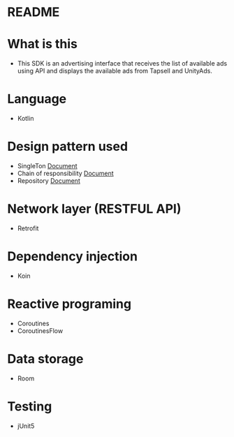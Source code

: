 # README #

# What is this #
* This SDK is an advertising interface that receives the list of available ads using API and displays the available ads from Tapsell and UnityAds.

# Language #
* Kotlin

# Design pattern used #
* SingleTon
[Document](https://medium.com/@pandey.vishal64/singleton-design-pattern-in-kotlin-2c6bcce5dc03)
* Chain of responsibility
[Document](https://medium.com/@catalinstefan/chain-of-responsibility-design-pattern-in-kotlin-b62f86be274f)
* Repository
[Document](https://medium.com/swlh/repository-pattern-in-android-c31d0268118c)

# Network layer (RESTFUL API) #
* Retrofit

# Dependency injection #
* Koin

# Reactive programing #
* Coroutines
* CoroutinesFlow

# Data storage #
* Room

# Testing #
* jUnit5
